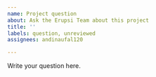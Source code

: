 ```yaml
---
name: Project question
about: Ask the Erupsi Team about this project
title: ''
labels: question, unreviewed
assignees: andinaufal120

---
```


Write your question here.
